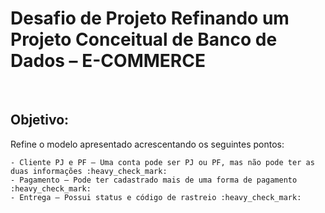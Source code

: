 # Desafio de Projeto Refinando um Projeto Conceitual de Banco de Dados – E-COMMERCE

<br />

## Objetivo:

Refine o modelo apresentado acrescentando os seguintes pontos:

	- Cliente PJ e PF – Uma conta pode ser PJ ou PF, mas não pode ter as duas informações :heavy_check_mark:
	- Pagamento – Pode ter cadastrado mais de uma forma de pagamento :heavy_check_mark:
	- Entrega – Possui status e código de rastreio :heavy_check_mark: